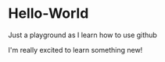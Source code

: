 # Hello-World
Just a playground as I learn how to use github

I'm really excited to learn something new!

